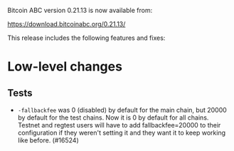 Bitcoin ABC version 0.21.13 is now available from:

  <https://download.bitcoinabc.org/0.21.13/>

This release includes the following features and fixes:

Low-level changes
=================

Tests
---

- `-fallbackfee` was 0 (disabled) by default for the main chain, but 20000 by default for the test chains. Now it is 0 by default for all chains. Testnet and regtest users will have to add fallbackfee=20000 to their configuration if they weren't setting it and they want it to keep working like before. (#16524)
